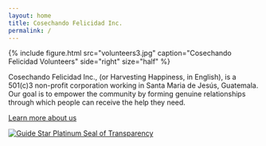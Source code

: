 ```yaml
---
layout: home
title: Cosechando Felicidad Inc.
permalink: /
---
```


{% include figure.html src="volunteers3.jpg" caption="Cosechando Felicidad Volunteers" side="right" size="half" %}

Cosechando Felicidad Inc., (or Harvesting Happiness, in English), is a 501(c)3 non-profit corporation working in Santa Maria de Jesús, Guatemala. Our goal is to empower the community by forming genuine relationships through which people can receive the help they need.

[Learn more about us](/about/)

<a href="https://www.guidestar.org/profile/47-4437262"><img alt="Guide Star Platinum Seal of Transparency" src="{{ site.url }}/images/guideStarSeal_2017_platinum_SM.svg"></a>
